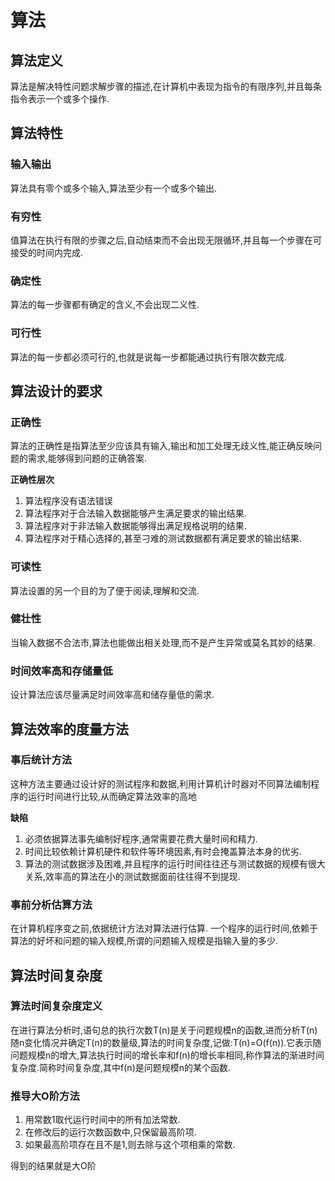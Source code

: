 # 算法 #
## 算法定义 ##
算法是解决特性问题求解步骤的描述,在计算机中表现为指令的有限序列,并且每条指令表示一个或多个操作.

## 算法特性 ##
### 输入输出 ###
算法具有零个或多个输入,算法至少有一个或多个输出.

### 有穷性 ###
值算法在执行有限的步骤之后,自动结束而不会出现无限循环,并且每一个步骤在可接受的时间内完成.

### 确定性 ###
算法的每一步骤都有确定的含义,不会出现二义性.

### 可行性 ###
算法的每一步都必须可行的,也就是说每一步都能通过执行有限次数完成.

## 算法设计的要求 ##
### 正确性 ###
算法的正确性是指算法至少应该具有输入,输出和加工处理无歧义性,能正确反映问题的需求,能够得到问题的正确答案.

**正确性层次**
1. 算法程序没有语法错误
2. 算法程序对于合法输入数据能够产生满足要求的输出结果.
3. 算法程序对于非法输入数据能够得出满足规格说明的结果.
4. 算法程序对于精心选择的,甚至刁难的测试数据都有满足要求的输出结果.

### 可读性 ###
算法设置的另一个目的为了便于阅读,理解和交流.

### 健壮性 ###
当输入数据不合法市,算法也能做出相关处理,而不是产生异常或莫名其妙的结果.

### 时间效率高和存储量低 ###
设计算法应该尽量满足时间效率高和储存量低的需求.

## 算法效率的度量方法 ##
### 事后统计方法 ###
这种方法主要通过设计好的测试程序和数据,利用计算机计时器对不同算法编制程序的运行时间进行比较,从而确定算法效率的高地

**缺陷**
1. 必须依据算法事先编制好程序,通常需要花费大量时间和精力.
2. 时间比较依赖计算机硬件和软件等环境因素,有时会掩盖算法本身的优劣.
3. 算法的测试数据涉及困难,并且程序的运行时间往往还与测试数据的规模有很大关系,效率高的算法在小的测试数据面前往往得不到提现.

### 事前分析估算方法 ###
在计算机程序变之前,依据统计方法对算法进行估算.
一个程序的运行时间,依赖于算法的好坏和问题的输入规模,所谓的问题输入规模是指输入量的多少.

## 算法时间复杂度 ##
### 算法时间复杂度定义 ###
在进行算法分析时,语句总的执行次数T(n)是关于问题规模n的函数,进而分析T(n)随n变化情况并确定T(n)的数量级,算法的时间复杂度,记做:T(n)=O(f(n)).它表示随问题规模n的增大,算法执行时间的增长率和f(n)的增长率相同,称作算法的渐进时间复杂度.简称时间复杂度,其中f(n)是问题规模n的某个函数.

### 推导大O阶方法 ###
1. 用常数1取代运行时间中的所有加法常数.
2. 在修改后的运行次数函数中,只保留最高阶项.
3. 如果最高阶项存在且不是1,则去除与这个项相乘的常数.

得到的结果就是大O阶